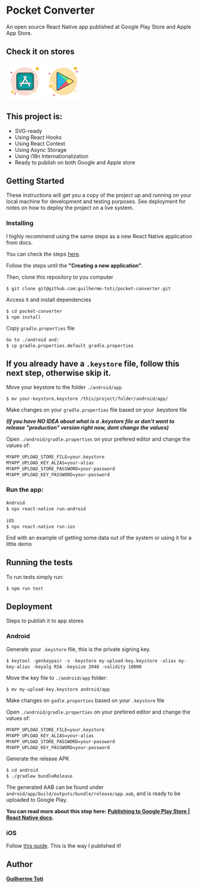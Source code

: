 # Pocket Converter

An open source React Native app published at Google Play Store and Apple App Store.

## Check it on stores

[![alt text](./app-store.png "Download on App Store")](https://apps.apple.com/app/pocket-converter/id1504100849?ls=1) [![alt text](./play-store.png "Download on Play Store")](https://play.google.com/store/apps/details?id=com.totipocketconverter)

## This project is:
- SVG-ready
- Using React Hooks
- Using React Context
- Using Async Storage
- Using i18n Internationalization
- Ready to publish on both Google and Apple store

## Getting Started

These instructions will get you a copy of the project up and running on your local machine for development and testing purposes. See deployment for notes on how to deploy the project on a live system.

### Installing

I highly recommend using the same steps as a new React Native application from docs.

You can check the steps [here](https://reactnative.dev/docs/getting-started).

Follow the steps until the **"Creating a new application"**.

Then, clone this repository to you computer

```
$ git clone git@github.com:guilherme-toti/pocket-converter.git
```

Access it and install dependencies

```
$ cd pocket-converter
$ npm install
```

Copy `gradle.properties` file

```
Go to ./android and:
$ cp gradle.properties.default gradle.properties
```

## If you already have a `.keystore` file, follow this next step, otherwise skip it.

Move your keystore to the folder `./android/app`

```
$ mv your-keystore.keystore /this/project/folder/android/app/
```

Make changes on your `gradle.properties` file based on your .keystore file

**_(If you have NO IDEA about what is a .keystore file or don't want to release "production" version right now, dont change the values)_**

Open `./android/gradle.properties` on your prefered editor and change the values of:

```
MYAPP_UPLOAD_STORE_FILE=your.keystore
MYAPP_UPLOAD_KEY_ALIAS=your-alias
MYAPP_UPLOAD_STORE_PASSWORD=your-password
MYAPP_UPLOAD_KEY_PASSWORD=your-password
```

### Run the app:

```
Android
$ npx react-native run-android

iOS
$ npx react-native run-ios
```


End with an example of getting some data out of the system or using it for a little demo

## Running the tests

To run tests simply run:

```
$ npm run test
```

## Deployment

Steps to publish it to app stores

### Android

Generate your `.keystore` file, this is the private signing key.

```
$ keytool -genkeypair -v -keystore my-upload-key.keystore -alias my-key-alias -keyalg RSA -keysize 2048 -validity 10000
```

Move the key file to `./android/app` folder:

```
$ mv my-upload-key.keystore android/app
```

Make changes on `gadle.properties` based on your `.keystore` file

Open `./android/gradle.properties` on your prefered editor and change the values of:

```
MYAPP_UPLOAD_STORE_FILE=your.keystore
MYAPP_UPLOAD_KEY_ALIAS=your-alias
MYAPP_UPLOAD_STORE_PASSWORD=your-password
MYAPP_UPLOAD_KEY_PASSWORD=your-password
```

Generate the release APK

```
$ cd android
$ ./gradlew bundleRelease
```

The generated AAB can be found under `android/app/build/outputs/bundle/release/app.aab`, and is ready to be uploaded to Google Play.

**You can read more about this step here: [Publishing to Google Play Store | React Native docs](https://reactnative.dev/docs/signed-apk-android.html).**

### iOS

Follow [this guide](https://readybytes.in/blog/how-to-deploy-a-react-native-ios-app-on-the-app-store).
This is the way I published it!

## Author

**[Guilherme Toti](http://www.guilhermetoti.com)**
